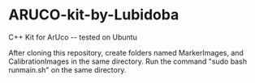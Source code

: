 # ARUCO-kit-by-Lubidoba
C++ Kit for ArUco -- tested on Ubuntu

After cloning this repository, create folders named MarkerImages, and CalibrationImages in the same directory.
Run the command "sudo bash runmain.sh" on the same directory.
